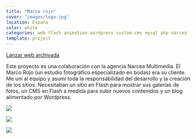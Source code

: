 ```yaml
---
title: "Marco rojo"
cover: "images/logo.jpg"
location: España
color: white
categories: web flash animation wordpress custom-cms mysql php narcea
template: project
---
```


<p class="align-center">
<a class="btn external" role="button" href="http://work.joanmira.com/webs/marcorojo/" target="_blank">Lanzar web archivada</a>
</p>

Este proyecto es una colaboración con la agencia Narcea Multimedia. El Marco Rojo (un estudio fotográfico especializado en bodas) era su cliente. Me uní al equipo y asumí toda la responsabilidad del desarrollo y la creación de los sitios. Necesitaban un sitio en Flash para mostrar sus galerías de fotos, un CMS en Flash a medida para subir nuevos contenidos y un blog alimentado por Wordpress.

![](/work/marco-rojo/images/1.png)

![](/work/marco-rojo/images/3.jpg)

![](/work/marco-rojo/images/4.jpg)
